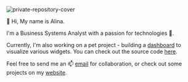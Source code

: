 ![private-repository-cover](https://github.com/user-attachments/assets/15226dc1-e35f-443c-a718-bef515d6157f)

👋 Hi, My name is Alina.

I'm a Business Systems Analyst with a passion for technologies 🔭.

Currently, I'm also working on a pet project - building a [dashboard](https://dashboard-a-polo505.vercel.app) to visualize various widgets. You can check out the source code [here](https://github.com/a-polo505/dashboard).

Feel free to send me an 📫 [email](mailto:polozhai.alina@hotmail.com) for collaboration, or check out some projects on my [website](https://a-polo505.github.io/alinapolozhai/).
